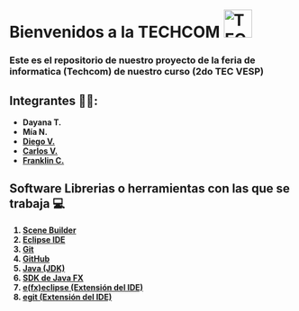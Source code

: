 <h1><b>Bienvenidos a la TECHCOM  </b><img src="https://github.com/user-attachments/assets/0f46b5a5-010d-40fb-8b48-7ac536d0850d" alt="TECHCOM" width="50" height="50"></h1>
<h3><b>Este es el repositorio de nuestro proyecto de la feria de informatica (Techcom) de nuestro curso (2do TEC VESP)</b></h3>
 <h2><b>Integrantes 🧑‍💻:</b></h2>
 <ul>
  <b>
  <li>Dayana T.</li>
  <li> Mía N.</li>
  <li><a href="https://github.com/Diegx22v">Diego V.</a></li>
  <li><a href="https://github.com/CarlosV-28">Carlos V.</a></li>
  <li><a href="https://github.com/franklinrea">Franklin C.</a></li></b>
 </ul>
 <h2><b>Software Librerias o herramientas con las que se trabaja 💻</b>
</h2>
 <ol> 
           <b>
           <li><a href="https://gluonhq.com/products/scene-builder/">Scene Builder</a></li>
           <li> <a href="https://www.eclipse.org/downloads/packages/installer">Eclipse IDE</a></li>
           <li> <a href="https://git-scm.com/">Git</a></li>
           <li> <a href="https://github.com/">GitHub</a></li>
           <li> <a href="https://www.oracle.com/java/technologies/javase/jdk22-archive-downloads.html">Java (JDK)</a></li>
           <li> <a href="https://gluonhq.com/products/javafx/">SDK de Java FX</a></li>
           <li> <a href="https://marketplace.eclipse.org/content/efxclipse">e(fx)eclipse (Extensión del IDE)</a></li>
           <li> <a href="https://marketplace.eclipse.org/content/egit-git-integration-eclipse">egit (Extensión del IDE)</a></li>
           </b>
 </ol>
